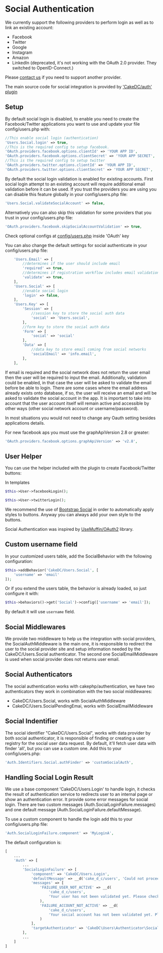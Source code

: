 Social Authentication
=====================

We currently support the following providers to perform login as well as to link an existing account:

* Facebook
* Twitter
* Google
* Instagram
* Amazon
* LinkedIn (deprecated, it's not working with the OAuth 2.0 provider. They switched to OpenID-Connect.)

Please [contact us](https://cakedc.com/contact) if you need to support another provider.

The main source code for social integration is provided by ['CakeDC/auth' plugin](https://github.com/cakedc/auth)

Setup
-----
By default social login is disabled, to enable you need to create the
Facebook/Twitter applications you want to use and update your file config/users.php with:

```php
//This enable social login (authentication)
'Users.Social.login' => true,
//This is the required config to setup facebook.
'OAuth.providers.facebook.options.clientId' => 'YOUR APP ID',
'OAuth.providers.facebook.options.clientSecret' => 'YOUR APP SECRET',
//This is the required config to setup twitter
'OAuth.providers.twitter.options.clientId' => 'YOUR APP ID',
'OAuth.providers.twitter.options.clientSecret' => 'YOUR APP SECRET',
```

By default the social login validation is enabled for existing accounts. First social login attempt to an existing account will require additional email validation before it can be used. If you trust the providers you are using you can disable this feature globally in your config/users.php file:
```php
'Users.Social.validateSocialAccount' => false,

```
Alternatively you can also skip this validation for some providers that you trust in your config/users.php file:
```php
'OAuth.providers.facebook.skipSocialAccountValidation' => true,
```
Check optional configs at [config/users.php](./../../config/users.php) inside 'OAuth' key


You can also change the default settings for social authenticate  in your config/users.php file:

```php
    'Users.Email' => [
        //determines if the user should include email
        'required' => true,
        //determines if registration workflow includes email validation
        'validate' => true,
    ],
    'Users.Social' => [
        //enable social login
        'login' => false,
    ],
    'Users.Key' => [
        'Session' => [
            //session key to store the social auth data
            'social' => 'Users.social',
        ],
        //form key to store the social auth data
        'Form' => [
            'social' => 'social'
        ],
        'Data' => [
            //data key to store email coming from social networks
            'socialEmail' => 'info.email',
        ],
    ],
```

If email is required and the social network does not return the user email then the user will be required to input the email. Additionally, validation could be enabled, in that case the user will be asked to validate the email before be able to login. There are some cases where the email address already exists onto database, if so, the user will receive an email and will be asked to validate the social account in the app. It is important to take into account that the user account itself will remain active and accessible by other ways (other social network account or username/password).

In most situations you would not need to change any Oauth setting besides applications details.

For new facebook aps you must use the graphApiVersion 2.8 or greater:

```php
'OAuth.providers.facebook.options.graphApiVersion' => 'v2.8',
```

User Helper
-----------

You can use the helper included with the plugin to create Facebook/Twitter buttons:

In templates
```php
$this->User->facebookLogin();

$this->User->twitterLogin();
```

We recommend the use of [Bootstrap Social](http://lipis.github.io/bootstrap-social/) in order to automatically apply styles to buttons. Anyway you can always add your own style to the buttons.

Social Authentication was inspired by [UseMuffin/OAuth2](https://github.com/UseMuffin/OAuth2) library.

Custom username field
---------------------

In your customized users table, add the SocialBehavior with the following configuration:

```php
$this->addBehavior('CakeDC/Users.Social', [
    'username' => 'email'
]);
```
Or if you extend the users table, the behavior is already loaded, so just configure it with:
```php
$this->behaviors()->get('Social')->config(['username' => 'email']);
```

By default it will use `username` field.


Social Middlewares
------------------
We provide two middleware to help us the integration with social providers, the SocialAuthMiddleware is
the main one, it is responsible to redirect the user to the social provider site and setup information
needed by the CakeDC/Users.Social authenticator. The second one SocialEmailMiddleware is used when social provider does
not returns user email.

Social Authenticators
---------------------
The social authentication works with cakephp/authentication, we have two authenticators they work
in combination with the two social middlewares:
 - CakeDC/Users.Social, works with SocialAuthMiddleware
 - CakeDC/Users.SocialPendingEmai, works with SocialEmailMiddleware


Social Indentifier
------------------
The social identifier "CakeDC/Users.Social", works with data provider by both social authenticator,
it is responsible of finding or creating a user registry for the social user data request.
By default, it'll fetch user data with finder 'all', but you can use a custom one. Add this to your
config/users.php:

```php
'Auth.Identifiers.Social.authFinder' => 'customSocialAuth',
```


Handling Social Login Result
----------------------------
We use a base component 'CakeDC/Users.Login' to handle login, it checks the result of authentication
service to redirects user to an internal page or show an authentication error. It provide some error messages for social login.
There are two custom messages (Auth.SocialLoginFailure.messages) and one default message (Auth.SocialLoginFailure.defaultMessage).


To use a custom component to handle the login add this to your config/users.php file:
```php
'Auth.SocialLoginFailure.component' => 'MyLoginA',
```

The default configuration is:
```php
[
    ...
    'Auth' => [
        ...
        'SocialLoginFailure' => [
            'component' => 'CakeDC/Users.Login',
            'defaultMessage' => __d('cake_d_c/users', 'Could not proceed with social account. Please try again'),
            'messages' => [
                'FAILURE_USER_NOT_ACTIVE' => __d(
                    'cake_d_c/users',
                    'Your user has not been validated yet. Please check your inbox for instructions'
                ),
                'FAILURE_ACCOUNT_NOT_ACTIVE' => __d(
                    'cake_d_c/users',
                    'Your social account has not been validated yet. Please check your inbox for instructions'
                )
            ],
            'targetAuthenticator' => 'CakeDC\Users\Authenticator\SocialAuthenticator'
        ],
        ...
    ]
]
```